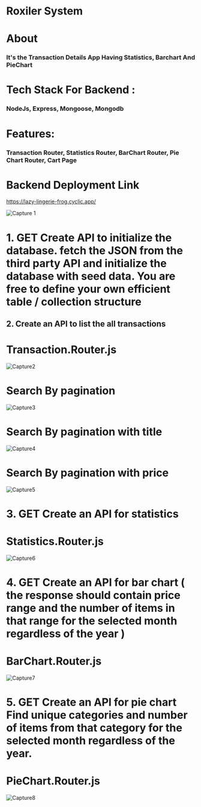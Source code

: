 <h1>Roxiler System</h1>

<h1>About</h1>

<h3> It's the Transaction Details App Having Statistics, Barchart And PieChart</h3>

<h1>Tech Stack For Backend :</h1> <h3>NodeJs, Express, Mongoose, Mongodb </h3>

<h1>Features:</h1> <h3>Transaction Router, Statistics Router, BarChart Router, Pie Chart Router, Cart Page</h3>

<h1>Backend Deployment Link </h1>

https://lazy-lingerie-frog.cyclic.app/


![Capture 1](https://github.com/charchit07/roxiler-system/assets/110049484/f12ac199-bf39-4b06-b0a0-94e842893fc4)

 <h1>1. GET Create API to initialize the database. fetch the JSON from the third party API and
initialize the database with seed data. You are free to define your own efficient table /
collection structure </h1>


<h2>2. Create an API to list the all transactions </h2>
<h1> Transaction.Router.js</h1>

![Capture2](https://github.com/charchit07/roxiler-system/assets/110049484/eea87848-61b6-44ec-91b9-e85d208565a0)

<h1>Search By pagination </h1>

![Capture3](https://github.com/charchit07/roxiler-system/assets/110049484/01505911-8b5b-4598-8a39-0036181377b4)

<h1>Search By pagination with title  </h1>

![Capture4](https://github.com/charchit07/roxiler-system/assets/110049484/7df9a75b-959f-45ca-a5ff-1197b8fb4a1c)

<h1>Search By pagination with price  </h1>

![Capture5](https://github.com/charchit07/roxiler-system/assets/110049484/242f0603-0b0e-479e-8719-9c442043d576)


<h1>3. GET Create an API for statistics</h1>
<h1> Statistics.Router.js</h1>

![Capture6](https://github.com/charchit07/roxiler-system/assets/110049484/df75e287-a8cb-4593-8a7b-99965bca2f49)


<h1>4. GET Create an API for bar chart ( the response should contain price range and the number
of items in that range for the selected month regardless of the year )</h1>

<h1> BarChart.Router.js</h1>

![Capture7](https://github.com/charchit07/roxiler-system/assets/110049484/7ec5c601-efcf-413e-b8df-58fdc4453a92)



 <h1> 5. GET Create an API for pie chart Find unique categories and number of items from that
category for the selected month regardless of the year. </h1>

<h1> PieChart.Router.js</h1>

![Capture8](https://github.com/charchit07/roxiler-system/assets/110049484/b38e79e2-bd56-4d30-aa1b-7eb4c229fe05)






